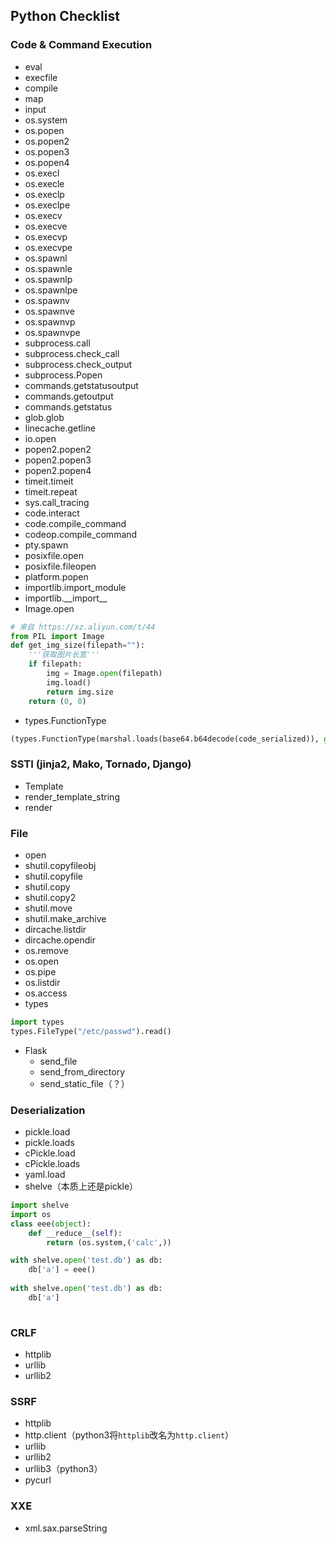 ## Python Checklist

### Code & Command Execution
- eval
- execfile
- compile
- map
- input
- os.system
- os.popen
- os.popen2
- os.popen3
- os.popen4
- os.execl
- os.execle
- os.execlp
- os.execlpe
- os.execv
- os.execve
- os.execvp
- os.execvpe
- os.spawnl
- os.spawnle
- os.spawnlp
- os.spawnlpe
- os.spawnv
- os.spawnve
- os.spawnvp
- os.spawnvpe
- subprocess.call
- subprocess.check_call
- subprocess.check_output
- subprocess.Popen
- commands.getstatusoutput
- commands.getoutput
- commands.getstatus
- glob.glob
- linecache.getline
- io.open
- popen2.popen2
- popen2.popen3
- popen2.popen4
- timeit.timeit
- timeit.repeat
- sys.call_tracing
- code.interact
- code.compile_command
- codeop.compile_command
- pty.spawn
- posixfile.open
- posixfile.fileopen
- platform.popen
- importlib.import_module
- importlib.\_\_import\_\_
- Image.open
```python
# 来自 https://xz.aliyun.com/t/44
from PIL import Image
def get_img_size(filepath=""):
    '''获取图片长宽'''
    if filepath:
        img = Image.open(filepath)
        img.load()
        return img.size
    return (0, 0)
```
- types.FunctionType
```python
(types.FunctionType(marshal.loads(base64.b64decode(code_serialized)), globals(), ''))()
```

### SSTI (jinja2, Mako, Tornado, Django)
- Template
- render_template_string
- render

### File
- open
- shutil.copyfileobj
- shutil.copyfile
- shutil.copy
- shutil.copy2
- shutil.move
- shutil.make_archive
- dircache.listdir
- dircache.opendir
- os.remove
- os.open
- os.pipe
- os.listdir
- os.access
- types
```python
import types
types.FileType("/etc/passwd").read()
```
- Flask
	- send_file
	- send_from_directory
	- send_static_file（？）
  
### Deserialization
- pickle.load
- pickle.loads
- cPickle.load
- cPickle.loads
- yaml.load
- shelve（本质上还是pickle）
```python
import shelve
import os
class eee(object):
    def __reduce__(self):
        return (os.system,('calc',))

with shelve.open('test.db') as db:
    db['a'] = eee()
    
with shelve.open('test.db') as db:
    db['a']
    
```

### CRLF
- httplib
- urllib
- urllib2

### SSRF
- httplib
- http.client（python3将`httplib`改名为`http.client`）
- urllib
- urllib2
- urllib3（python3）
- pycurl

### XXE
- xml.sax.parseString
